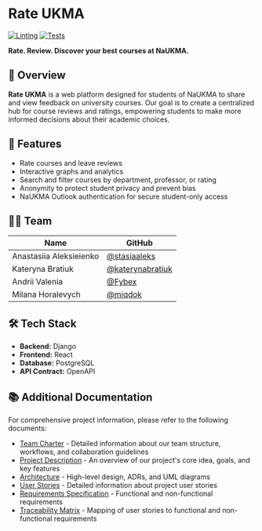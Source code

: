 # Rate UKMA

[![Linting](https://github.com/ukma-cs-ssdm-2025/rate-ukma/actions/workflows/linting.yml/badge.svg)](https://github.com/ukma-cs-ssdm-2025/rate-ukma/actions/workflows/linting.yml)
[![Tests](https://github.com/ukma-cs-ssdm-2025/rate-ukma/actions/workflows/test.yml/badge.svg)](https://github.com/ukma-cs-ssdm-2025/rate-ukma/actions/workflows/test.yml)

**Rate. Review. Discover your best courses at NaUKMA.**

## 📌 Overview

**Rate UKMA** is a web platform designed for students of NaUKMA to share and view feedback on university courses. Our goal is to create a centralized hub for course reviews and ratings, empowering students to make more informed decisions about their academic choices.

## 🧩 Features

- Rate courses and leave reviews
- Interactive graphs and analytics
- Search and filter courses by department, professor, or rating
- Anonymity to protect student privacy and prevent bias
- NaUKMA Outlook authentication for secure student-only access

## 🧑‍💻 Team

| Name | GitHub |
|------|--------|
| Anastasiia Aleksieienko | [@stasiaaleks](https://github.com/stasiaaleks) |
| Kateryna Bratiuk | [@katerynabratiuk](https://github.com/katerynabratiuk) |
| Andrii Valenia | [@Fybex](https://github.com/Fybex) |
| Milana Horalevych | [@miqdok](https://github.com/miqdok) |

## 🛠️ Tech Stack

- **Backend:** Django
- **Frontend:** React
- **Database:** PostgreSQL
- **API Contract:** OpenAPI

## 📚 Additional Documentation

For comprehensive project information, please refer to the following documents:

- [Team Charter](TeamCharter.md) - Detailed information about our team structure, workflows, and collaboration guidelines
- [Project Description](Project-Description.md) - An overview of our project's core idea, goals, and key features
- [Architecture](docs/architecture/) - High-level design, ADRs, and UML diagrams
- [User Stories](docs/requirements/user-stories.md) - Detailed information about project user stories
- [Requirements Specification](docs/requirements/requirements.md) - Functional and non-functional requirements
- [Traceability Matrix](docs/traceability-matrix.md) - Mapping of user stories to functional and non-functional requirements
